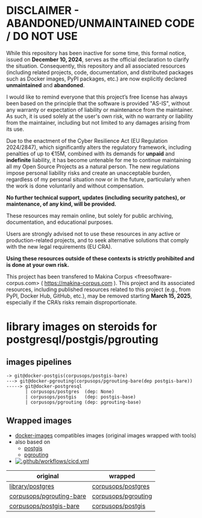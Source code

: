 
DISCLAIMER - ABANDONED/UNMAINTAINED CODE / DO NOT USE
=======================================================
While this repository has been inactive for some time, this formal notice, issued on **December 10, 2024**, serves as the official declaration to clarify the situation. Consequently, this repository and all associated resources (including related projects, code, documentation, and distributed packages such as Docker images, PyPI packages, etc.) are now explicitly declared **unmaintained** and **abandoned**.

I would like to remind everyone that this project’s free license has always been based on the principle that the software is provided "AS-IS", without any warranty or expectation of liability or maintenance from the maintainer.
As such, it is used solely at the user's own risk, with no warranty or liability from the maintainer, including but not limited to any damages arising from its use.

Due to the enactment of the Cyber Resilience Act (EU Regulation 2024/2847), which significantly alters the regulatory framework, including penalties of up to €15M, combined with its demands for **unpaid** and **indefinite** liability, it has become untenable for me to continue maintaining all my Open Source Projects as a natural person.
The new regulations impose personal liability risks and create an unacceptable burden, regardless of my personal situation now or in the future, particularly when the work is done voluntarily and without compensation.

**No further technical support, updates (including security patches), or maintenance, of any kind, will be provided.**

These resources may remain online, but solely for public archiving, documentation, and educational purposes.

Users are strongly advised not to use these resources in any active or production-related projects, and to seek alternative solutions that comply with the new legal requirements (EU CRA).

**Using these resources outside of these contexts is strictly prohibited and is done at your own risk.**

This project has been transfered to Makina Corpus <freesoftware-corpus.com> ( https://makina-corpus.com ). This project and its associated resources, including published resources related to this project (e.g., from PyPI, Docker Hub, GitHub, etc.), may be removed starting **March 15, 2025**, especially if the CRA’s risks remain disproportionate.

# library images on steroids for postgresql/postgis/pgrouting

## images pipelines
```
-> git@docker-postgis(corpusops/postgis-bare)
---> git@docker-pgrouting(corpusops/pgrouting-bare(dep postgis-bare))
-----> git@docker-postgresql
       | corpusops/postgres  (dep: None)
       | corpusops/postgis   (dep: postgis-base)
       | corpusops/pgrouting (dep: pgrouting-base)
```

## Wrapped images
- [docker-images](https://github.com/corpusops/docker-images) compatibles images (original images wrapped with tools)
- also based on
    - [postgis](https://github.com/corpusops/docker-postgis)
    - [pgrouting](https://github.com/corpusops/docker-pgrouting)
- [![.github/workflows/cicd.yml](https://github.com/corpusops/docker-postgresql/workflows/.github/workflows/cicd.yml/badge.svg?branch=master)](https://github.com/corpusops/docker-postgresql/actions?query=workflow%3A.github%2Fworkflows%2Fcicd.yml+branch%3Amaster)

| original   | wrapped  |
|------------|-----------|
| [library/postgres](https://hub.docker.com/_/postgres)                         | [corpusops/postgres](https://hub.docker.com/r/corpusops/postgres)   |
| [corpusops/pgrouting-bare](https://hub.docker.com/r/corpusops/pgrouting-bare) | [corpusops/pgrouting](https://hub.docker.com/r/corpusops/pgrouting) |
| [corpusops/postgis-bare](https://hub.docker.com/r/corpusops/postgis-bare)     | [corpusops/postgis](https://hub.docker.com/r/corpusops/postgis)     |


